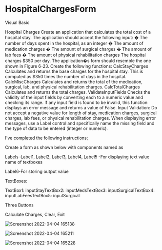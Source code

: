 # HospitalChargesForm

Visual Basic

Hospital Charges
Create an application that calculates the total cost of a hospital stay. The application
should accept the following input:
� The number of days spent in the hospital, as an integer
� The amount of medication charges
� The amount of surgical charges
� The amount of lab fees
� The amount of physical rehabilitation charges
The hospital charges $350 per day. The application�s form should resemble the one
shown in Figure 6-23.
Create the following functions:
CalcStayCharges Calculates and returns the base charges for the hospital
stay. This is computed as $350 times the number of days
in the hospital.
CalcMiscCharges Calculates and returns the total of the medication,
surgical, lab, and physical rehabilitation charges.
CalcTotalCharges Calculates and returns the total charges.
ValidateInputFields Checks the validity of the input fields by converting each
to a numeric value and checking its range. If any input
field is found to be invalid, this function displays an error
message and returns a value of False.
Input Validation: Do not accept a negative value for length of stay, medication
charges, surgical charges, lab fees, or physical rehabilitation charges. When displaying error messages, use a Label control and specifically name the missing field and the type of data to be entered (integer or numeric).

I've completed the following instructions;

Create a form as shown below with components named as

Labels :Label1, Label2, Label3, Label4, Label5 -For displaying text value name of textboxes

Label6-For storing output value

TextBoxes:

TextBox1: inputStayTextBox2: inputMedsTextBox3: inputSurgicalTextBox4: inputLabFeesTextBox5: inputSurgical

Three Buttons

Calculate Charges, Clear, Exit

![Screenshot 2022-04-04 165138](https://user-images.githubusercontent.com/81642890/161630250-9e51feb4-a3f9-41d1-a2f1-a12d14de8892.png)

![Screenshot 2022-04-04 165211](https://user-images.githubusercontent.com/81642890/161630261-1e321a3e-bb5a-47e0-979a-c596232ca38e.png)

![Screenshot 2022-04-04 165228](https://user-images.githubusercontent.com/81642890/161630275-82f06622-5308-4dd5-a610-2d3e3bc856ed.png)
